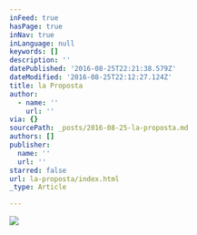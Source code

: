 ```yaml
---
inFeed: true
hasPage: true
inNav: true
inLanguage: null
keywords: []
description: ''
datePublished: '2016-08-25T22:21:38.579Z'
dateModified: '2016-08-25T22:12:27.124Z'
title: la Proposta
author:
  - name: ''
    url: ''
via: {}
sourcePath: _posts/2016-08-25-la-proposta.md
authors: []
publisher:
  name: ''
  url: ''
starred: false
url: la-proposta/index.html
_type: Article

---
```

![](https://the-grid-user-content.s3-us-west-2.amazonaws.com/34c6ef26-89d2-4b22-a0dc-67ccacf555cc.jpg)